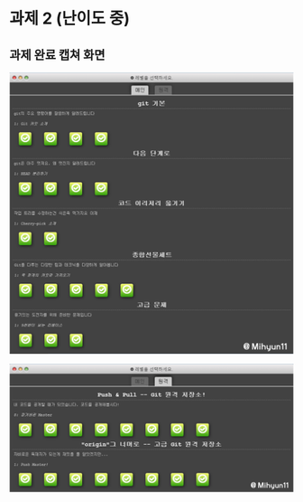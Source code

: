 # 과제 2 (난이도 중)

 
## 과제 완료 캡쳐 화면


![learn-git-branching-level-1](../resources/main.png)

![learn-git-branching-level-2](../resources/remote.png)


